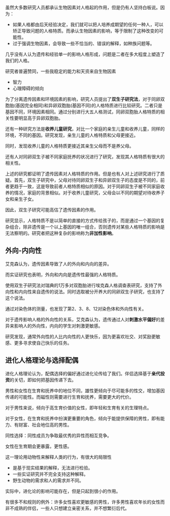 虽然大多数研究人员都承认生物因素对人格起的作用，但是仍有人坚持白板说。因为：

+ 如果人格都由后天经验决定，我们就可以把人培养成期望的任何一种人，可以矫正导致问题的人格特质。而承认生物因素的影响，等于限制了这种改变的可能性。
+ 过于强调生物因素，会导致一些不恰当的、错误的解释，如种族问题等。



几乎没有人认为遗传和经验单一的影响人格形成，问题是二者在多大程度上塑造了我们的人格。

研究者普遍赞同，一些我稳定的能力和天资来自生物因素

+ 智力
+ 心理障碍的倾向



为了分离遗传因素和环境因素的影响，研究人员提出了**双生子研究法**，对于同卵双胞胎(基因完全相同)和异卵双胞胎(基因不同)的人格特质进行比较研究。二者只是基因不同，环境因素相同。通过分别进行大五人格测试，同卵双胞胎人格特质的相关性要明显高于异卵双胞胎。



还有一种研究方法是**收养儿童研究**，对比一个家庭的亲生儿童和收养儿童，同样的环境，不同的基因。研究发现，亲生儿童的人格特质和父母更接近。

同时，发现收养儿童的人格特质更接近其亲生父母而不是养父母。



还有人对同卵双生子被不同家庭抚养的状况进行了研究，发现其人格特质有很大的相关性。



上述的研究都证明了遗传因素对人格特质的作用。但是也有人对上述研究进行了质疑。首先，双生子研究中，父母对待同卵双生子和异卵双生子的态度是不同的，前者更趋于一致，这是导致前者人格特质相似的原因。对于同卵双生子被不同家庭收养的情况，家庭的背景相似。对于收养儿童研究，父母会以不同的期望对待收养子女和亲生子女。



因此，双生子研究可能高估了遗传因素的作用。



研究显示，人格特质不是以简单的直接的方式传给孩子的，而是通过一个基因的复杂组合，除非遗传是一个以上基因的唯一组合，否则遗传对某些人格特质的影响是无法察明的。研究者把这种复杂的影响称为**非加性影响**。



## 外向-内向性

艾克森认为，遗传因素导致了人的外向和内向的差异。

而实证研究也表明，外向和内向是遗传性最强的人格特质。

使用双生子研究法对瑞典的1万多对双胞胎进行埃克森人格调查表研究，支持了外向性和内向性来自遗传的说法。同时选取被分开养大的同卵双生子研究，也支持了这个说法。

通过对染色体的测量，也发现了第2、3、8、12对染色体和外向性有关。



对于遗传影响人格的外向性的关系，艾克森认为，遗传通过人对**刺激水平偏好**的差异来影响人的外向性，内向的学生对刺激更敏感。



研究发现，通常外向性的人比内向性的人更快乐，因为更喜欢社交、对奖励更敏感、更多寻求使自己快乐的任务。



## 进化人格理论与选择配偶

进化人格理论认为，配偶选择的偏好通过进化论传给了我们。伴侣选择基于**亲代投资**的关切，即如何把基因传递下去。

男性和女性在生育和抚养中的地位不同，雄性更倾向于尽可能多的性交，增加基因传递的可能性。而磁性则需要进行生育和抚养，需要更大的代价。

对于男性来说，倾向于高生育价值的女性，即年轻和生育有关的生理特点。

对于女性，在生育和抚养中扮演更重要的角色，倾向于能提供保障的男性，即有能力、有财富、社会地位高的男性。



同性选择：同性成员为争取最优秀的异性而相互竞争。

女性在生育期会更暴露，更性感。



这一理论用动物性来解释人类的行为，有很大的局限性

+ 是基于现实结果的解释，无法进行检验。
+ 一些实证研究并不完全支持这种解释。
+ 野生动物的需求和人的需求并不同。

实际中，进化论的影响可能存在，但是只起到很小的作用。



有很多不和规则的例外：许多女性喜欢更敏感的男性，许多男性喜欢年长的女性而非不成熟的伴侣，一些人只想建立亲密关系，并不想繁衍后代。



